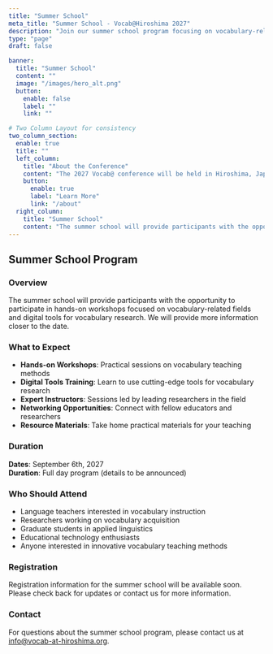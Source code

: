 ```yaml
---
title: "Summer School"
meta_title: "Summer School - Vocab@Hiroshima 2027"
description: "Join our summer school program focusing on vocabulary-related fields and digital tools for vocabulary research"
type: "page"
draft: false

banner:
  title: "Summer School"
  content: ""
  image: "/images/hero_alt.png"
  button:
    enable: false
    label: ""
    link: ""

# Two Column Layout for consistency
two_column_section:
  enable: true
  title: ""
  left_column:
    title: "About the Conference"
    content: "The 2027 Vocab@ conference will be held in Hiroshima, Japan. Vocab@Hiroshima 2027 is an international conference focusing on vocabulary acquisition, teaching, and assessment. It will bring together researchers, educators, and practitioners to share ideas and innovations in vocabulary learning."
    button:
      enable: true
      label: "Learn More"
      link: "/about"
  right_column:
    title: "Summer School"
    content: "The summer school will provide participants with the opportunity to participate in hands-on workshops focused on vocabulary-related fields and digital tools for vocabulary research. We will provide more information closer to the date."
---
```


## Summer School Program

### Overview

The summer school will provide participants with the opportunity to participate in hands-on workshops focused on vocabulary-related fields and digital tools for vocabulary research. We will provide more information closer to the date.

### What to Expect

- **Hands-on Workshops**: Practical sessions on vocabulary teaching methods
- **Digital Tools Training**: Learn to use cutting-edge tools for vocabulary research
- **Expert Instructors**: Sessions led by leading researchers in the field
- **Networking Opportunities**: Connect with fellow educators and researchers
- **Resource Materials**: Take home practical materials for your teaching

### Duration

**Dates**: September 6th, 2027  
**Duration**: Full day program (details to be announced)

### Who Should Attend

- Language teachers interested in vocabulary instruction
- Researchers working on vocabulary acquisition
- Graduate students in applied linguistics
- Educational technology enthusiasts
- Anyone interested in innovative vocabulary teaching methods

### Registration

Registration information for the summer school will be available soon. Please check back for updates or contact us for more information.

### Contact

For questions about the summer school program, please contact us at [info@vocab-at-hiroshima.org](mailto:info@vocab-at-hiroshima.org).